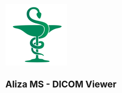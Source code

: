 ![Aliza MS](alizams/package/archive/install_menu/icons/hicolor/192x192/apps/alizams.png)

Aliza MS - DICOM Viewer
=======================
